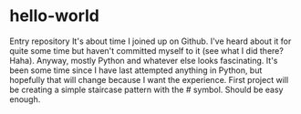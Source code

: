 # hello-world
Entry repository
It's about time I joined up on Github. I've heard about it for quite some time but haven't committed myself to it (see what I did there? Haha). Anyway, mostly Python and whatever else looks fascinating. It's been some time since I have last attempted anything in Python, but hopefully that will change because I want the experience. First project will be creating a simple staircase pattern with the # symbol. Should be easy enough.
